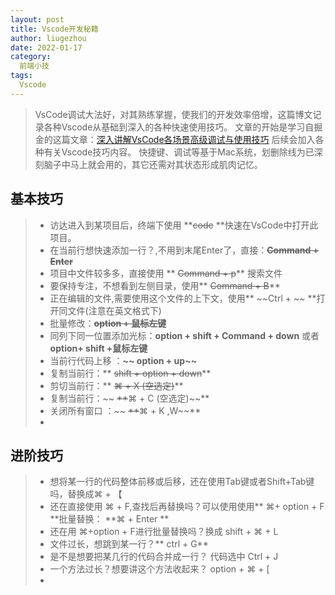 ```yaml
---
layout: post
title: Vscode开发秘籍
author: liugezhou
date: 2022-01-17
category:
  前端小技
tags:
  Vscode
---
```

> VsCode调试大法好，对其熟练掌握，使我们的开发效率倍增，这篇博文记录各种Vscode从基础到深入的各种快速使用技巧。
> 文章的开始是学习自掘金的这篇文章：[深入讲解VsCode各场景高级调试与使用技巧](https://juejin.cn/post/7071146744339234846)
> 后续会加入各种有关Vscode技巧内容。
> 快捷键、调试等基于Mac系统，划删除线为已深刻脑子中马上就会用的，其它还需对其状态形成肌肉记忆。

## 基本技巧
> - 访达进入到某项目后，终端下使用 **~~code~~ **快速在VsCode中打开此项目。
> - 在当前行想快速添加一行？,不用到末尾Enter了，直接：**~~Command + Enter~~**
> - 项目中文件较多多，直接使用 ** ~~Command + p~~** 搜索文件
> - 要保持专注，不想看到左侧目录，使用** ~~Command + B~~**
> - 正在编辑的文件,需要使用这个文件的上下文，使用** ~~Ctrl + \~~ **打开同文件(注意在英文格式下)
> - 批量修改：**~~option + 鼠标左键~~**
> - 同列下同一位置添加光标：**option + shift + Command + down** 或者**option+ shift +鼠标左键**
> - 当前行代码上移 ：**~~ option + up~~**
> - 复制当前行：** ~~shift + option + down~~**
> - 剪切当前行：** ~~⌘ + X (空选定)~~**
> - 复制当前行：~~ ~~**~~⌘ + C (空选定)~~**
> - 关闭所有窗口 ：~~ ~~**~~⌘ + K ,W~~**
> - 


## 进阶技巧
> - 想将某一行的代码整体前移或后移，还在使用Tab键或者Shift+Tab键吗，替换成⌘ + 【
> - 还在直接使用 ⌘ + F,查找后再替换吗？可以使用使用** ⌘+ option + F **批量替换： **⌘ + Enter **
> - 还在用 ⌘+option + F进行批量替换吗？换成 shift + ⌘ + L
> - 文件过长，想跳到某一行？** ctrl + G**
> - 是不是想要把某几行的代码合并成一行？ 代码选中 Ctrl + J
> - 一个方法过长？想要讲这个方法收起来？ option + ⌘ + [
> - 


